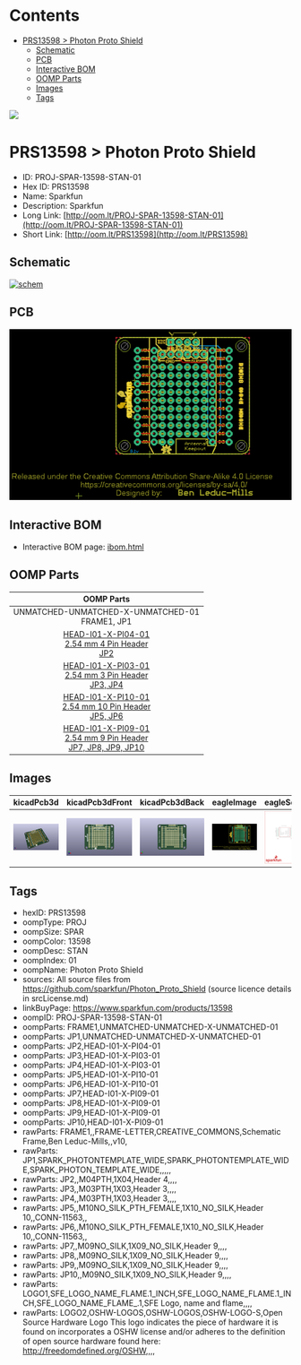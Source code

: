 



Contents
========

* [PRS13598 > Photon Proto Shield](#prs13598--photon-proto-shield)
	* [Schematic](#schematic)
	* [PCB](#pcb)
	* [Interactive BOM](#interactive-bom)
	* [OOMP Parts](#oomp-parts)
	* [Images](#images)
	* [Tags](#tags)
  
![][im]
# PRS13598 > Photon Proto Shield

- ID: PROJ-SPAR-13598-STAN-01
- Hex ID: PRS13598
- Name: Sparkfun
- Description: Sparkfun
- Long Link: [http://oom.lt/PROJ-SPAR-13598-STAN-01](http://oom.lt/PROJ-SPAR-13598-STAN-01)
- Short Link: [http://oom.lt/PRS13598](http://oom.lt/PRS13598)

## Schematic
  
[![schem](eagleSchemImage.png)](eagleSchemImage.png)
## PCB
  
[![pcb](eagleImage.png)](eagleImage.png)
## Interactive BOM

- Interactive BOM page: [ibom.html](https://htmlpreview.github.io/?https://github.com/oomlout/oomlout_OOMP_projects/blob/main/PROJ-SPAR-13598-STAN-01/kicad/bom/ibom.html)

## OOMP Parts
  

|OOMP Parts|
| :---: |
|UNMATCHED-UNMATCHED-X-UNMATCHED-01<BR>FRAME1, JP1|
|[HEAD-I01-X-PI04-01<br> 2.54 mm 4 Pin Header<br> JP2](https://github.com/oomlout/oomlout_OOMP_parts/tree/main/HEAD-I01-X-PI04-01/)|
|[HEAD-I01-X-PI03-01<br> 2.54 mm 3 Pin Header<br> JP3, JP4](https://github.com/oomlout/oomlout_OOMP_parts/tree/main/HEAD-I01-X-PI03-01/)|
|[HEAD-I01-X-PI10-01<br> 2.54 mm 10 Pin Header<br> JP5, JP6](https://github.com/oomlout/oomlout_OOMP_parts/tree/main/HEAD-I01-X-PI10-01/)|
|[HEAD-I01-X-PI09-01<br> 2.54 mm 9 Pin Header<br> JP7, JP8, JP9, JP10](https://github.com/oomlout/oomlout_OOMP_parts/tree/main/HEAD-I01-X-PI09-01/)|

## Images
  
  

|kicadPcb3d|kicadPcb3dFront|kicadPcb3dBack|eagleImage|eagleSchemImage|
| :---: | :---: | :---: | :---: | :---: |
|[![kicadPcb3d](kicadPcb3d_140.png)](kicadPcb3d.png)|[![kicadPcb3dFront](kicadPcb3dFront_140.png)](kicadPcb3dFront.png)|[![kicadPcb3dBack](kicadPcb3dBack_140.png)](kicadPcb3dBack.png)|[![eagleImage](eagleImage_140.png)](eagleImage.png)|[![eagleSchemImage](eagleSchemImage_140.png)](eagleSchemImage.png)|

## Tags

- hexID: PRS13598
- oompType: PROJ
- oompSize: SPAR
- oompColor: 13598
- oompDesc: STAN
- oompIndex: 01
- oompName: Photon Proto Shield
- sources: All source files from https://github.com/sparkfun/Photon_Proto_Shield (source licence details in srcLicense.md)
- linkBuyPage: https://www.sparkfun.com/products/13598
- oompID: PROJ-SPAR-13598-STAN-01
- oompParts: FRAME1,UNMATCHED-UNMATCHED-X-UNMATCHED-01
- oompParts: JP1,UNMATCHED-UNMATCHED-X-UNMATCHED-01
- oompParts: JP2,HEAD-I01-X-PI04-01
- oompParts: JP3,HEAD-I01-X-PI03-01
- oompParts: JP4,HEAD-I01-X-PI03-01
- oompParts: JP5,HEAD-I01-X-PI10-01
- oompParts: JP6,HEAD-I01-X-PI10-01
- oompParts: JP7,HEAD-I01-X-PI09-01
- oompParts: JP8,HEAD-I01-X-PI09-01
- oompParts: JP9,HEAD-I01-X-PI09-01
- oompParts: JP10,HEAD-I01-X-PI09-01
- rawParts: FRAME1,,FRAME-LETTER,CREATIVE_COMMONS,Schematic Frame,Ben Leduc-Mills,,v10,
- rawParts: JP1,SPARK_PHOTONTEMPLATE_WIDE,SPARK_PHOTONTEMPLATE_WIDE,SPARK_PHOTON_TEMPLATE_WIDE,,,,,
- rawParts: JP2,,M04PTH,1X04,Header 4,,,,
- rawParts: JP3,,M03PTH,1X03,Header 3,,,,
- rawParts: JP4,,M03PTH,1X03,Header 3,,,,
- rawParts: JP5,,M10NO_SILK_PTH_FEMALE,1X10_NO_SILK,Header 10,,CONN-11563,,
- rawParts: JP6,,M10NO_SILK_PTH_FEMALE,1X10_NO_SILK,Header 10,,CONN-11563,,
- rawParts: JP7,,M09NO_SILK,1X09_NO_SILK,Header 9,,,,
- rawParts: JP8,,M09NO_SILK,1X09_NO_SILK,Header 9,,,,
- rawParts: JP9,,M09NO_SILK,1X09_NO_SILK,Header 9,,,,
- rawParts: JP10,,M09NO_SILK,1X09_NO_SILK,Header 9,,,,
- rawParts: LOGO1,SFE_LOGO_NAME_FLAME.1_INCH,SFE_LOGO_NAME_FLAME.1_INCH,SFE_LOGO_NAME_FLAME_.1,SFE Logo, name and flame,,,,
- rawParts: LOGO2,OSHW-LOGOS,OSHW-LOGOS,OSHW-LOGO-S,Open Source Hardware Logo This logo indicates the piece of hardware it is found on incorporates a OSHW license and/or adheres to the definition of open source hardware found here: http://freedomdefined.org/OSHW,,,,



[im]: kicadPcb3d_450.png
